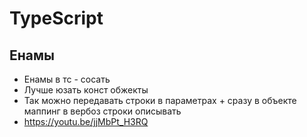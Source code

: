 # TypeScript

## Енамы

- Енамы в тс - сосать
- Лучше юзать конст обжекты
- Так можно передавать строки в параметрах + сразу в объекте маппинг в вербоз строки описывать
- https://youtu.be/jjMbPt_H3RQ 
